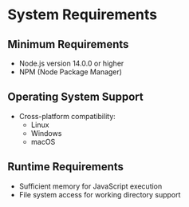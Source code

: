# System Requirements

## Minimum Requirements
- Node.js version 14.0.0 or higher
- NPM (Node Package Manager)

## Operating System Support
- Cross-platform compatibility:
  - Linux
  - Windows
  - macOS

## Runtime Requirements
- Sufficient memory for JavaScript execution
- File system access for working directory support
